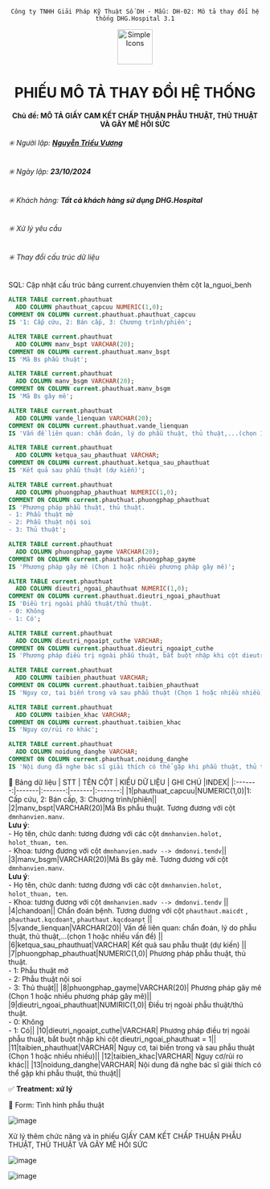 <div align="center">

`Công ty TNHH Giải Pháp Kỹ Thuật Số DH - Mẫu: DH-02: Mô tả thay đổi hệ thống DHG.Hospital 3.1`

</div>

<div align="center">
  <img src="https://raw.githubusercontent.com/dh-hos/dhg.hospitalprinter/main/Deploy_Tools/Logo.ico" alt="Simple Icons" width=70>
  <h1>PHIẾU MÔ TẢ THAY ĐỔI HỆ THỐNG</h1>  
</div>
<div align="center">

#### Chủ đề: MÔ TẢ GIẤY CAM KẾT CHẤP THUẬN PHẪU THUẬT, THỦ THUẬT VÀ GÂY MÊ HỒI SỨC

</div>

###### :eight_spoked_asterisk: Người lập: [**Nguyễn Triều Vương**](https://github.com/vuongdh)

###### :eight_spoked_asterisk: Ngày lập: **23/10/2024**

###### :eight_spoked_asterisk: Khách hàng: **Tất cả khách hàng sử dụng DHG.Hospital**

###### :eight_spoked_asterisk: Xử lý yêu cầu
###### :eight_spoked_asterisk: Thay đổi cấu trúc dữ liệu

 SQL: Cập nhật cấu trúc bảng current.chuyenvien thêm cột la_nguoi_benh
```sql
ALTER TABLE current.phauthuat
  ADD COLUMN phauthuat_capcuu NUMERIC(1,0);
COMMENT ON COLUMN current.phauthuat.phauthuat_capcuu
IS '1: Cấp cứu, 2: Bán cấp, 3: Chương trình/phiên';

ALTER TABLE current.phauthuat
  ADD COLUMN manv_bspt VARCHAR(20);
COMMENT ON COLUMN current.phauthuat.manv_bspt
IS 'Mã Bs phẫu thuật';

ALTER TABLE current.phauthuat
  ADD COLUMN manv_bsgm VARCHAR(20);
COMMENT ON COLUMN current.phauthuat.manv_bsgm
IS 'Mã Bs gây mê';

ALTER TABLE current.phauthuat
  ADD COLUMN vande_lienquan VARCHAR(20);
COMMENT ON COLUMN current.phauthuat.vande_lienquan
IS 'Vấn đề liên quan: chẩn đoán, lý do phẫu thuật, thủ thuật,...(chọn 1 hoặc nhiều vấn đề)';

ALTER TABLE current.phauthuat
  ADD COLUMN ketqua_sau_phauthuat VARCHAR;
COMMENT ON COLUMN current.phauthuat.ketqua_sau_phauthuat
IS 'Kết quả sau phẫu thuật (dự kiến)';

ALTER TABLE current.phauthuat
  ADD COLUMN phuongphap_phauthuat NUMERIC(1,0);
COMMENT ON COLUMN current.phauthuat.phuongphap_phauthuat
IS 'Phương pháp phẫu thuật, thủ thuật.
- 1: Phẫu thuật mở
- 2: Phẫu thuật nội soi
- 3: Thủ thuật';

ALTER TABLE current.phauthuat
  ADD COLUMN phuongphap_gayme VARCHAR(20);
COMMENT ON COLUMN current.phauthuat.phuongphap_gayme
IS 'Phương pháp gây mê (Chọn 1 hoặc nhiều phương pháp gây mê)';

ALTER TABLE current.phauthuat
  ADD COLUMN dieutri_ngoai_phauthuat NUMERIC(1,0);
COMMENT ON COLUMN current.phauthuat.dieutri_ngoai_phauthuat
IS 'Điều trị ngoài phẫu thuật/thủ thuật.
- 0: Không
- 1: Có';

ALTER TABLE current.phauthuat
  ADD COLUMN dieutri_ngoaipt_cuthe VARCHAR;
COMMENT ON COLUMN current.phauthuat.dieutri_ngoaipt_cuthe
IS 'Phương pháp điều trị ngoài phẫu thuật, bắt buột nhập khi cột dieutri_ngoai_phauthuat = 1';

ALTER TABLE current.phauthuat
  ADD COLUMN taibien_phauthuat VARCHAR;
COMMENT ON COLUMN current.phauthuat.taibien_phauthuat
IS 'Nguy cơ, tai biến trong và sau phẫu thuật (Chọn 1 hoặc nhiều nhiều)';

ALTER TABLE current.phauthuat
  ADD COLUMN taibien_khac VARCHAR;
COMMENT ON COLUMN current.phauthuat.taibien_khac
IS 'Nguy cơ/rủi ro khác';

ALTER TABLE current.phauthuat
  ADD COLUMN noidung_danghe VARCHAR;
COMMENT ON COLUMN current.phauthuat.noidung_danghe
IS 'Nội dung đã nghe bác sĩ giải thích có thể gặp khi phẫu thuật, thủ thuật';
```
:blue_book: Bảng dữ liệu
| STT | TÊN CỘT | KIỂU DỮ LIỆU | GHI CHÚ |INDEX|
|:-------:|-------|:-------:|-------|:-------:|
|1|phauthuat_capcuu|NUMERIC(1,0)|1: Cấp cứu, 2: Bán cấp, 3: Chương trình/phiên||
|2|manv_bspt|VARCHAR(20)|Mã Bs phẫu thuật. Tương đương với cột `dmnhanvien.manv`. <br/>**Lưu ý**:<br/>- Họ tên, chức danh: tương đương với các cột `dmnhanvien.holot, holot_thuan, ten`.<br/>- Khoa: tương đương với cột `dmnhanvien.madv --> dmdonvi.tendv`||
|3|manv_bsgm|VARCHAR(20)|Mã Bs gây mê. Tương đương với cột `dmnhanvien.manv`. <br/>**Lưu ý**:<br/>- Họ tên, chức danh: tương đương với các cột `dmnhanvien.holot, holot_thuan, ten`.<br/>- Khoa: tương đương với cột `dmnhanvien.madv --> dmdonvi.tendv` ||
|4|chandoan|| Chẩn đoán bệnh. Tương dương với cột `phauthaut.maicdt` , `phauthaut.kqcdoant`, `phauthaut.kqcdoanpt` ||
|5|vande_lienquan|VARCHAR(20)| Vấn đề liên quan: chẩn đoán, lý do phẫu thuật, thủ thuật,...(chọn 1 hoặc nhiều vấn đề) ||
|6|ketqua_sau_phauthuat|VARCHAR| Kết quả sau phẫu thuật (dự kiến) ||
|7|phuongphap_phauthuat|NUMERIC(1,0)| Phương pháp phẫu thuật, thủ thuật.<br/> - 1: Phẫu thuật mở<br/> - 2: Phẫu thuật nội soi<br/> - 3: Thủ thuật||
|8|phuongphap_gayme|VARCHAR(20)| Phương pháp gây mê (Chọn 1 hoặc nhiều phương pháp gây mê)||
|9|dieutri_ngoai_phauthuat|NUMIRIC(1,0)| Điều trị ngoài phẫu thuật/thủ thuật.<br/> - 0: Không<br/> - 1: Có||
|10|dieutri_ngoaipt_cuthe|VARCHAR| Phương pháp điều trị ngoài phẫu thuật, bắt buột nhập khi cột dieutri_ngoai_phauthuat = 1||
|11|taibien_phauthuat|VARCHAR| Nguy cơ, tai biến trong và sau phẫu thuật (Chọn 1 hoặc nhiều nhiều)||
|12|taibien_khac|VARCHAR| Nguy cơ/rủi ro khác||
|13|noidung_danghe|VARCHAR| Nội dung đã nghe bác sĩ giải thích có thể gặp khi phẫu thuật, thủ thuật||

:white_check_mark: **Treatment: xứ lý**

:blue_book: Form: Tình hình phẫu thuật

![image](https://github.com/user-attachments/assets/653fdcb2-d0c9-4115-93bc-17b9c3bec9a6)

Xử lý thêm chức năng và in phiếu GIẤY CAM KẾT CHẤP THUẬN PHẪU THUẬT, THỦ THUẬT VÀ GÂY MÊ HỒI SỨC

![image](https://github.com/user-attachments/assets/7a3e00d3-48da-44dc-9ced-c2cc9793f192)

![image](https://github.com/user-attachments/assets/19414123-bbd2-41db-8fc3-b677afbc7d20)







